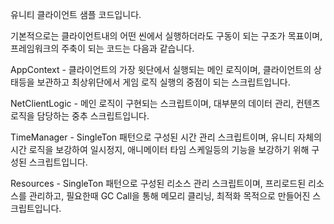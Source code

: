 유니티 클라이언트 샘플 코드입니다.

기본적으로는 클라이언트내의 어떤 씬에서 실행하더라도 구동이 되는 구조가 목표이며, 프레임워크의 주축이 되는 코드는 다음과 같습니다.

AppContext - 클라이언트의 가장 윗단에서 실행되는 메인 로직이며, 클라이언트의 상태등을 보관하고 최상위단에서 게임 로직 실행의 중점이 되는 스크립트입니다.

NetClientLogic - 메인 로직이 구현되는 스크립트이며, 대부분의 데이터 관리, 컨텐츠 로직을 담당하는 중추 스크립트입니다.

TimeManager - SingleTon 패턴으로 구성된 시간 관리 스크립트이며, 유니티 자체의 시간 로직을 보강하여 일시정지, 애니메이터 타임 스케일등의 기능을 보강하기 위해 구성된 스크립트입니다.

Resources - SingleTon 패턴으로 구성된 리소스 관리 스크립트이며, 프리로드된 리소스를 관리하고, 필요한때 GC Call을 통해 메모리 클리닝, 최적화 목적으로 만들어진 스크립트입니다.